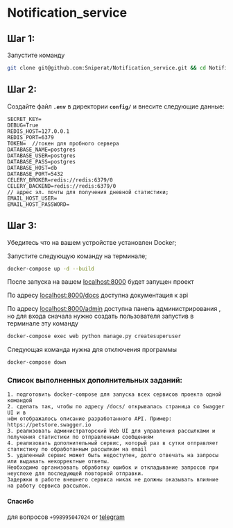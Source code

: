 # Notification_service

## Шаг 1:

Запустите команду
```sh
git clone git@github.com:Sniperat/Notification_service.git && cd Notification_service/
```
## Шаг 2:
Создайте файл <i><b>`.env`</b></i> в директории <b>`config/`</b> и внесите следующие данные:

[//]: # (Create a file named   <i><b>`.env`</b></i>   inside of <b>`config/`</b> package and fill it with the following information:)

```
SECRET_KEY=
DEBUG=True
REDIS_HOST=127.0.0.1
REDIS_PORT=6379
TOKEN=  //токен для пробного сервера
DATABASE_NAME=postgres
DATABASE_USER=postgres
DATABASE_PASS=postgres
DATABASE_HOST=db
DATABASE_PORT=5432
CELERY_BROKER=redis://redis:6379/0
CELERY_BACKEND=redis://redis:6379/0
// адрес эл. почты для получения дневной статистики;
EMAIL_HOST_USER=
EMAIL_HOST_PASSWORD=
```
## Шаг 3:
Убедитесь что на вашем устройстве установлен Docker;

Запустите следующую команду на терминале;

```sh
docker-compose up -d --build
```
После запуска на вашем [localhost:8000](http://localhost:8000/) будет запущен проект

[//]: # (After that on your [localhost]&#40;http://localhost:8000/&#41; running that web application with port `8000` )
По адресу [localhost:8000/docs](http://localhost:8000/docs) доступна документация к api

По адресу [localhost:8000/admin](http://127.0.0.1:8000/admin/) доступна панель администрирования ,
но для входа сначала нужно создать пользователя запустив в терминале эту команду


```sh
docker-compose exec web python manage.py createsuperuser
```

Следующая команда нужна для отключения программы 
```sh
docker-compose down
```
### Список выполненных дополнительных заданий:
    1. подготовить docker-compose для запуска всех сервисов проекта одной командой
    2. сделать так, чтобы по адресу /docs/ открывалась страница со Swagger UI и в 
    нём отображалось описание разработанного API. Пример: https://petstore.swagger.io
    3. реализовать администраторский Web UI для управления рассылками и получения статистики по отправленным сообщениям
    4. реализовать дополнительный сервис, который раз в сутки отправляет статистику по обработанным рассылкам на email
    5. удаленный сервис может быть недоступен, долго отвечать на запросы или выдавать некорректные ответы. 
    Необходимо организовать обработку ошибок и откладывание запросов при неуспехе для последующей повторной отправки. 
    Задержки в работе внешнего сервиса никак не должны оказывать влияние на работу сервиса рассылок.
#### Спасибо
для вопросов `+998995047024` or [telegram](https://t.me/just_akbarov)